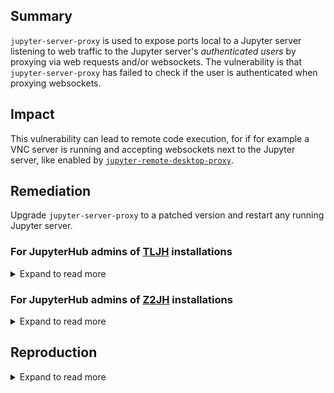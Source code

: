 ## Summary

`jupyter-server-proxy` is used to expose ports local to a Jupyter server
listening to web traffic to the Jupyter server's _authenticated users_ by
proxying via web requests and/or websockets. The vulnerability is that
`jupyter-server-proxy` has failed to check if the user is authenticated when
proxying websockets.

## Impact

This vulnerability can lead to remote code execution, for if for example a VNC
server is running and accepting websockets next to the Jupyter server, like
enabled by [`jupyter-remote-desktop-proxy`].

[`jupyter-remote-desktop-proxy`]: https://github.com/jupyterhub/jupyter-remote-desktop-proxy

## Remediation

Upgrade `jupyter-server-proxy` to a patched version and restart any running
Jupyter server.

### For JupyterHub admins of [TLJH] installations

<details><summary>Expand to read more</summary>

To secure a tljh deployment's user servers, first check if
`jupyter-server-proxy` is installed in the user environment with a vulnerable
version. If it is, patch the vulnerability and consider terminating currently
running user servers.

[tljh]: https://tljh.jupyter.org

#### 1. Check for vulnerability

As an JupyterHub admin from a terminal in a started user server, you can do:

```bash
sudo -E python3 -c '
try:
    import jupyter_server_proxy
    is_vulnerable = not hasattr(jupyter_server_proxy, "__version__")
except:
    is_vulnerable = False
if is_vulnerable:
    print("WARNING: jupyter-server-proxy __is vulnerable__ to GHSA-w3vc-fx9p-wp4v, see https://github.com/jupyterhub/jupyter-server-proxy/security/advisories/GHSA-w3vc-fx9p-wp4v.")
else:
    print("INFO: not vulnerable to GHSA-w3vc-fx9p-wp4v")
'
```

Alternatively as a root user on the server where tljh is installed, you can do:

```bash
sudo PATH=/opt/tljh/user/bin:${PATH} python3 -c '
try:
    import jupyter_server_proxy
    is_vulnerable = not hasattr(jupyter_server_proxy, "__version__")
except:
    is_vulnerable = False
if is_vulnerable:
    print("WARNING: jupyter-server-proxy __is vulnerable__ to GHSA-w3vc-fx9p-wp4v, see https://github.com/jupyterhub/jupyter-server-proxy/security/advisories/GHSA-w3vc-fx9p-wp4v.")
else:
    print("INFO: not vulnerable to GHSA-w3vc-fx9p-wp4v")
'
```

#### 2. Patch detected vulnerability

As an JupyterHub admin from a terminal in a started user server, you can do:

```bash
sudo -E pip install "jupyter-server-proxy>=3.2.3,!=4.0.0,!=4.1.0"
```

Alternatively as a root user on the server where tljh is installed, you can do:

```bash
sudo PATH=/opt/tljh/user/bin:${PATH} pip install "jupyter-server-proxy>=3.2.3,!=4.0.0,!=4.1.0"
```

#### 3. Consider terminating currently running user servers

User servers that started before the patch was applied are still vulnerable. To
ensure they aren't vulnerable any more you could forcefully terminate their
servers via the JupyterHub web interface at `https://<your domain>/hub/admin`.

</details>

### For JupyterHub admins of [Z2JH] installations

<details><summary>Expand to read more</summary>

To secure your z2jh deployment's user servers, first consider if one or more
user environments is or may be vulnerable, then ensure new user servers' aren't
started with the vulnerability, and finally consider terminating currently
running user servers.

[z2jh]: https://z2jh.jupyter.org

#### 1. Check for vulnerabilities

Consider all docker images that user servers' environment may be based on. If
your deployment expose a fixed set of images, you may be able to update them to
non-vulnerable versions.

To check if an individual docker image is vulnerable, use a command like:

```bash
CHECK_IMAGE=jupyter/base-notebook:2023-10-20
docker run --rm $CHECK_IMAGE python3 -c '
try:
    import jupyter_server_proxy
    is_vulnerable = not hasattr(jupyter_server_proxy, "__version__")
except:
    is_vulnerable = False
if is_vulnerable:
    print("WARNING: jupyter-server-proxy __is vulnerable__ to GHSA-w3vc-fx9p-wp4v, see https://github.com/jupyterhub/jupyter-server-proxy/security/advisories/GHSA-w3vc-fx9p-wp4v.")
else:
    print("INFO: not vulnerable to GHSA-w3vc-fx9p-wp4v")
'
```

Note that if you reference an image with a mutable tag, such as
`quay.io/jupyter/pangeo-notebook:master`, you should ensure a new version is
used by configuring the image pull policy so that an older vulnerable version
isn't kept being used because it was already available on a Kubernetes node.

```yaml
singleuser:
  image:
    name: quay.io/jupyter/pangeo-notebook
    tag: master
    # pullPolicy (a.k.a. imagePullPolicy in k8s specification) should be
    # declared to Always if you make use of mutable tags
    pullPolicy: Always
```

#### 2. Patch vulnerabilities dynamically

If your z2jh deployment still may start vulnerable images for users, you could
mount a script that checks and patches the vulnerability before the jupyter
server starts.

Below is JupyterHub Helm chart configuration that relies on
[`singleuser.extraFiles`] and [`singleuser.cmd`] to mount a script we use as an
entrypoint to dynamically check and patch the vulnerability before jupyter
server is started.

Unless you change it, the script will attempt to upgrade `jupyter-server-proxy`
to a non-vulnerable version if needed, and error if it needs to and fails. You
can adjust this behavior by adjusting the constants `UPGRADE_IF_VULNERABLE` and
`ERROR_IF_VULNERABLE` inside the script.

[`singleuser.extraFiles`]: https://z2jh.jupyter.org/en/stable/resources/reference.html#singleuser-extrafiles
[`singleuser.cmd`]: https://z2jh.jupyter.org/en/stable/resources/reference.html#singleuser-cmd

```yaml
singleuser:
  cmd:
    - /mnt/ghsa-w3vc-fx9p-wp4v/check-patch-run
    - jupyterhub-singleuser
  extraFiles:
    ghsa-w3vc-fx9p-wp4v-check-patch-run:
      mountPath: /mnt/ghsa-w3vc-fx9p-wp4v/check-patch-run
      mode: 0755
      stringData: |
        #!/usr/bin/env python3
        """
        This script is designed to check for and conditionally patch GHSA-w3vc-fx9p-wp4v
        in user servers started by a JupyterHub. The script will execute any command
        passed via arguments if provided, allowing it to wrap a user server startup call
        to `jupyterhub-singleuser` for example.

        Script adjustments:
        - UPGRADE_IF_VULNERABLE
        - ERROR_IF_VULNERABLE

        Script patching assumptions:
        - script is run before the jupyter server starts
        - pip is available
        - pip has sufficient filesystem permissions to upgrade jupyter-server-proxy

        Read more at https://github.com/jupyterhub/jupyter-server-proxy/security/advisories/GHSA-w3vc-fx9p-wp4v.
        """

        import os
        import subprocess
        import sys

        # adjust these to meet vulnerability mitigation needs
        UPGRADE_IF_VULNERABLE = True
        ERROR_IF_VULNERABLE = True


        def check_vuln():
            """
            Checks for the vulnerability by looking to see if __version__ is available,
            it is since 3.2.3 and 4.1.1 that and those are the first patched versions.
            """
            try:
                import jupyter_server_proxy

                return False if hasattr(jupyter_server_proxy, "__version__") else True
            except:
                return False


        def get_version_specifier():
            """
            Returns a pip version specifier for use with `--no-deps` meant to do as
            little as possible besides patching the vulnerability and remaining
            functional.
            """
            old = ["jupyter-server-proxy>=3.2.3,<4"]
            new = ["jupyter-server-proxy>=4.1.1,<5", "simpervisor>=1,<2"]

            try:
                if sys.version_info < (3, 8):
                    return old

                from importlib.metadata import version

                jsp_version = version("jupyter-server-proxy")
                if int(jsp_version.split(".")[0]) < 4:
                    return old
            except:
                pass
            return new


        def patch_vuln():
            """
            Attempts to patch the vulnerability by upgrading jupyter-server-proxy using
            pip.
            """
            # attempt upgrade via pip, takes ~4 seconds
            proc = subprocess.run(
                [sys.executable, "-m", "pip", "--version"],
                stdout=subprocess.DEVNULL,
                stderr=subprocess.DEVNULL,
            )
            pip_available = proc.returncode == 0
            if pip_available:
                proc = subprocess.run(
                    [sys.executable, "-m", "pip", "install", "--no-deps"]
                    + get_version_specifier()
                )
                if proc.returncode == 0:
                    return True


        def main():
            if check_vuln():
                warning_or_error = (
                    "ERROR" if ERROR_IF_VULNERABLE and not UPGRADE_IF_VULNERABLE else "WARNING"
                )
                print(
                    f"{warning_or_error}: jupyter-server-proxy __is vulnerable__ to GHSA-w3vc-fx9p-wp4v, see "
                    "https://github.com/jupyterhub/jupyter-server-proxy/security/advisories/GHSA-w3vc-fx9p-wp4v.",
                    flush=True,
                )
                if warning_or_error == "ERROR":
                    sys.exit(1)

                if UPGRADE_IF_VULNERABLE:
                    print(
                        "INFO: Attempting to upgrade jupyter-server-proxy using pip...",
                        flush=True,
                    )
                    if patch_vuln():
                        print(
                            "INFO: Attempt to upgrade jupyter-server-proxy succeeded!",
                            flush=True,
                        )
                    else:
                        warning_or_error = "ERROR" if ERROR_IF_VULNERABLE else "WARNING"
                        print(
                            f"{warning_or_error}: Attempt to upgrade jupyter-server-proxy failed!",
                            flush=True,
                        )
                        if warning_or_error == "ERROR":
                            sys.exit(1)

            if len(sys.argv) >= 2:
                print("INFO: Executing provided command", flush=True)
                os.execvp(sys.argv[1], sys.argv[1:])
            else:
                print("INFO: No command to execute provided", flush=True)


        main()
```

#### 3. Consider terminating currently running user servers

User servers that started before the patch was applied are still vulnerable. To
ensure they aren't vulnerable any more you could forcefully terminate their
servers via the JupyterHub web interface at `https://<your domain>/hub/admin`.

</details>

## Reproduction

<details><summary>Expand to read more</summary>

### Setup application to proxy

Make a trivial tornado app that has both websocket and regular HTTP endpoints.

```python
from tornado import websocket, web, ioloop

class EchoWebSocket(websocket.WebSocketHandler):
    def open(self):
        print("WebSocket opened")

    def on_message(self, message):
        self.write_message(u"You said: " + message)

    def on_close(self):
        print("WebSocket closed")

class HiHandler(web.RequestHandler):
    def get(self):
        self.write("Hi")

app = web.Application([
    (r'/ws', EchoWebSocket),
    (r'/hi', HiHandler)
])

if __name__ == '__main__':
    app.listen(9500)
    ioloop.IOLoop.instance().start()
```

### Setup a clean environment with `jupyter-server-proxy` and start a `jupyter server` instance

We don't need jupyterlab or anything else here, just `jupyter-server-proxy` would do.

```bash
python -m venv clean-env/
source clean-env/bin/activate
pip install jupyter-server-proxy
jupyter server
```

### Verify HTTP requests require authentication

```bash
curl -L http://127.0.0.1:8888/proxy/9500/hi
```

This does *not* return the `Hi` response, as expected. Instead, you get the HTML response asking for a token.

This is secure as intended.

### Verify websocket requests doesn't authentication

The example makes use of [websocat](https://github.com/vi/websocat) to test
websockets. You can use any other tool you are familiar with too.

```bash
websocat ws://localhost:8888/proxy/9500/ws
```

At the terminal, type 'Just testing' and press Enter. You'll get `You said: Just
testing` without any authentication required.

</details>
